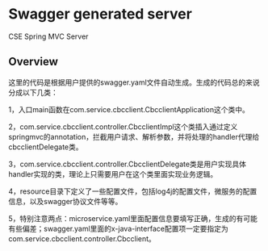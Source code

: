 # Swagger generated server

CSE Spring MVC Server


## Overview
这里的代码是根据用户提供的swagger.yaml文件自动生成。生成的代码总的来说分成以下几类：

1，入口main函数在com.service.cbcclient.CbcclientApplication这个类中。

2，com.service.cbcclient.controller.CbcclientImpl这个类插入通过定义springmvc的annotation，拦截用户请求、解析参数，并将处理的handler代理给cbcclientDelegate类。

3，com.service.cbcclient.controller.CbcclientDelegate类是用户实现具体handler实现的类，理论上只需要用户在这个类里面实现业务逻辑。


4，resource目录下定义了一些配置文件，包括log4j的配置文件，微服务的配置信息，以及swagger协议文件等等。

5，特别注意两点：microservice.yaml里面配置信息要填写正确，生成的有可能有些偏差；swagger.yaml里面的x-java-interface配置项一定要指定为com.service.cbcclient.controller.Cbcclient。
